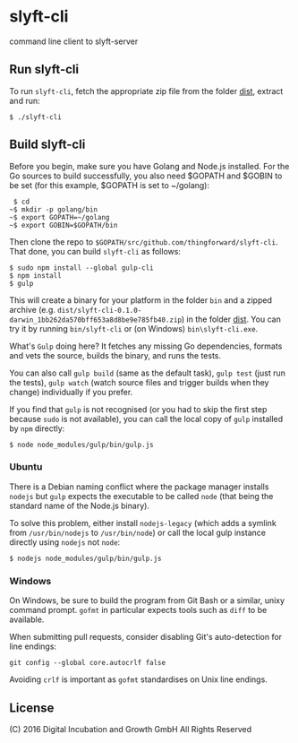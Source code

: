 # slyft-cli
command line client to slyft-server

## Run slyft-cli
To run `slyft-cli`, fetch the appropriate zip file from the folder [dist](dist), extract and run:
```
$ ./slyft-cli
```

## Build slyft-cli
Before you begin, make sure you have Golang and Node.js installed. For the Go sources to build successfully, you also need $GOPATH and $GOBIN to be set (for this example, $GOPATH is set to ~/golang):
```
 $ cd
~$ mkdir -p golang/bin
~$ export GOPATH=~/golang
~$ export GOBIN=$GOPATH/bin
```

Then clone the repo to `$GOPATH/src/github.com/thingforward/slyft-cli`. That done, you can build `slyft-cli` as follows:
```
$ sudo npm install --global gulp-cli
$ npm install 
$ gulp
```

This will create a binary for your platform in the folder `bin` and a zipped archive (e.g. `dist/slyft-cli-0.1.0-darwin_1bb262da570bff653a8d8be9e785fb40.zip`) in the folder [dist](dist). You can try it by running `bin/slyft-cli` or (on Windows) `bin\slyft-cli.exe`.

What's `Gulp` doing here? It fetches any missing Go dependencies, formats and vets the source, builds the binary, and runs the tests.

You can also call `gulp build` (same as the default task), `gulp test` (just run the tests), `gulp watch` (watch source files and trigger builds when they change) individually if you prefer.

If you find that `gulp` is not recognised (or you had to skip the first step because `sudo` is not available), you can call the local copy of `gulp` installed by `npm` directly:
```
$ node node_modules/gulp/bin/gulp.js
```

### Ubuntu 

There is a Debian naming conflict where the package manager installs `nodejs` but `gulp` expects the executable to be called `node` (that being the standard name of the Node.js binary).

To solve this problem, either install `nodejs-legacy` (which adds a symlink from `/usr/bin/nodejs` to `/usr/bin/node`) or call the local gulp instance directly using `nodejs` not `node`:
```
$ nodejs node_modules/gulp/bin/gulp.js
```

### Windows
On Windows, be sure to build the program from Git Bash or a similar, unixy command prompt. `gofmt` in particular expects tools such as `diff` to be available.

When submitting pull requests, consider disabling Git's auto-detection for line endings:
```
git config --global core.autocrlf false
```
Avoiding `crlf` is important as `gofmt` standardises on Unix line endings.

## License
(C) 2016 Digital Incubation and Growth GmbH All Rights Reserved

